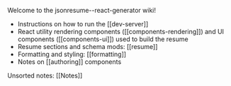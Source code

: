 Welcome to the jsonresume--react-generator wiki!

- Instructions on how to run the [[dev-server]]
- React utility rendering components ([[components-rendering]]) and UI components ([[components-ui]]) used to build the resume
- Resume sections and schema mods: [[resume]]
- Formatting and styling: [[formatting]]
- Notes on [[authoring]] components

Unsorted notes: [[Notes]]
